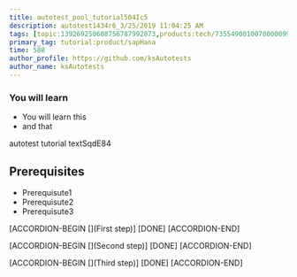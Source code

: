 ```yaml
---
title: autotest_pool_tutorial504Ic5
description: autotest1434r6_3/25/2019 11:04:25 AM
tags: [topic:139269250608756787992873,products:tech/73554900100700000996,tutorial:experience/advanced]
primary_tag: tutorial:product/sapHana
time: 588
author_profile: https://github.com/ksAutotests
author_name: ksAutotests
---
```

### You will learn
- You will learn this
- and that

autotest tutorial textSqdE84

## Prerequisites
- Prerequisute1
- Prerequisute2
- Prerequisute3

[ACCORDION-BEGIN [](First step)]
[DONE]
[ACCORDION-END]

[ACCORDION-BEGIN [](Second step)]
[DONE]
[ACCORDION-END]

[ACCORDION-BEGIN [](Third step)]
[DONE]
[ACCORDION-END]


